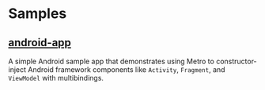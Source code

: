 # Samples

## [android-app](https://github.com/ZacSweers/metro/tree/main/samples/android-app)

A simple Android sample app that demonstrates using Metro to constructor-inject Android framework components like `Activity`, `Fragment`, and `ViewModel` with multibindings.
